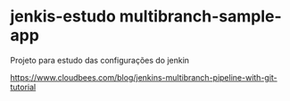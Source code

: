 # jenkis-estudo multibranch-sample-app
Projeto para estudo das configurações do jenkin

https://www.cloudbees.com/blog/jenkins-multibranch-pipeline-with-git-tutorial
